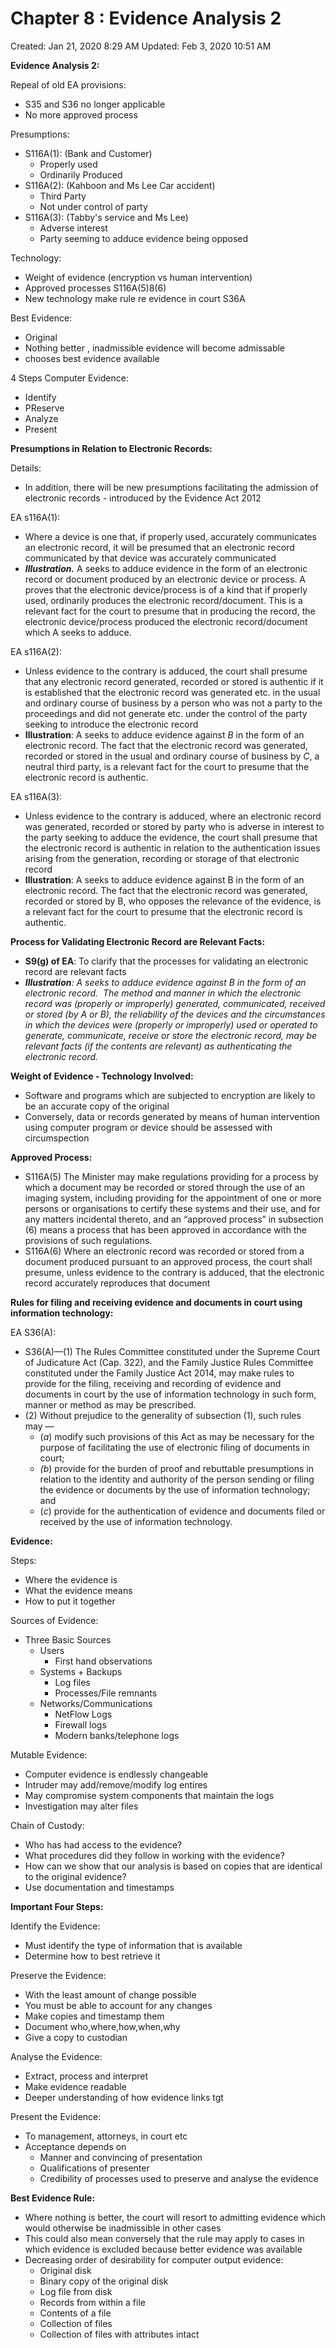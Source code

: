 # Chapter 8 : Evidence Analysis 2

Created: Jan 21, 2020 8:29 AM
Updated: Feb 3, 2020 10:51 AM

**Evidence Analysis 2:**

Repeal of old EA provisions:

- S35 and S36 no longer applicable
- No more approved process

Presumptions:

- S116A(1): (Bank and Customer)
    - Properly used
    - Ordinarily Produced
- S116A(2): (Kahboon and Ms Lee Car accident)
    - Third Party
    - Not under control of party
- S116A(3): (Tabby's service and Ms Lee)
    - Adverse interest
    - Party seeming to adduce evidence being opposed

Technology:

- Weight of evidence (encryption vs human intervention)
- Approved processes S116A(5)8(6)
- New technology make rule re evidence in court S36A

Best Evidence:

- Original
- Nothing better , inadmissible evidence will become admissable
- chooses best evidence available

4 Steps Computer Evidence:

- Identify
- PReserve
- Analyze
- Present

**Presumptions in Relation to Electronic Records:**

Details:

- In addition, there will be new presumptions facilitating the admission of electronic records - introduced by the Evidence Act 2012

EA s116A(1):

- Where a device is one that, if properly used, accurately communicates an electronic record, it will be presumed that an electronic record communicated by that device was accurately communicated
- ***Illustration.*** A seeks to adduce evidence in the form of an electronic record or document produced by an electronic device or process. A proves that the electronic device/process is of a kind that if properly used, ordinarily produces the electronic record/document. This is a relevant fact for the court to presume that in producing the record, the electronic device/process produced the electronic record/document which A seeks to adduce.

EA s116A(2):

- Unless evidence to the contrary is adduced, the court shall presume that any electronic record generated, recorded or stored is authentic if it is established that the electronic record was generated etc. in the usual and ordinary course of business by a person who was not a party to the proceedings and did not generate etc. under the control of the party seeking to introduce the electronic record
- **Illustration**: A seeks to adduce evidence against *B* in the form of an electronic record. The fact that the electronic record was generated, recorded or stored in the usual and ordinary course of business by *C*, a neutral third party, is a relevant fact for the court to presume that the electronic record is authentic.

EA s116A(3):

- Unless evidence to the contrary is adduced, where an electronic record was generated, recorded or stored by party who is adverse in interest to the party seeking to adduce the evidence, the court shall presume that the electronic record is authentic in relation to the authentication issues arising from the generation, recording or storage of that electronic record
- **Illustration**: A seeks to adduce evidence against B in the form of an electronic record. The fact that the electronic record was generated, recorded or stored by B, who opposes the relevance of the evidence, is a relevant fact for the court to presume that the electronic record is authentic.

**Process for Validating Electronic Record are Relevant Facts:**

- **S9(g) of EA**: To clarify that the processes for validating an electronic record are relevant facts
- ***Illustration**: A seeks to adduce evidence against B in the form of an electronic record.*  *The* *method and manner* *in which the electronic record was (properly or improperly)* *generated, communicated, received or stored* *(by A or B),* *the reliability of the devices* *and* *the circumstances in which the devices were (properly or improperly) used or operated to generate, communicate, receive or store the electronic record, may be* *relevant facts* *(if the contents are relevant) as* *authenticating the electronic record.*

**Weight of Evidence - Technology Involved:**

- Software and programs which are subjected to encryption are likely to be an accurate copy of the original
- Conversely, data or records generated by means of human intervention using computer program or device should be assessed with circumspection

**Approved Process:**

- S116A(5) The Minister may make regulations providing for a process by which a document may be recorded or stored through the use of an imaging system, including providing for the appointment of one or more persons or organisations to certify these systems and their use, and for any matters incidental thereto, and an “approved process” in subsection (6) means a process that has been approved in accordance with the provisions of such regulations.
- S116A(6) Where an electronic record was recorded or stored from a document produced pursuant to an approved process, the court shall presume, unless evidence to the contrary is adduced, that the electronic record accurately reproduces that document

**Rules for filing and receiving evidence and documents in court using information technology:**

EA S36(A):

- S36(A)—(1) The Rules Committee constituted under the Supreme Court of Judicature Act (Cap. 322), and the Family Justice Rules Committee constituted under the Family Justice Act 2014, may make rules to provide for the filing, receiving and recording of evidence and documents in court by the use of information technology in such form, manner or method as may be prescribed.
- (2) Without prejudice to the generality of subsection (1), such rules may —
    - (*a*) modify such provisions of this Act as may be necessary for the purpose of facilitating the use of electronic filing of documents in court;
    - *(b*) provide for the burden of proof and rebuttable presumptions in relation to the identity and authority of the person sending or filing the evidence or documents by the use of information technology; and
    - (*c*) provide for the authentication of evidence and documents filed or received by the use of information technology.

**Evidence:**

Steps:

- Where the evidence is
- What the evidence means
- How to put it together

Sources of Evidence:

- Three Basic Sources
    - Users
        - First hand observations
    - Systems + Backups
        - Log files
        - Processes/File remnants
    - Networks/Communications
        - NetFlow Logs
        - Firewall logs
        - Modern banks/telephone logs

Mutable Evidence:

- Computer evidence is endlessly changeable
- Intruder may add/remove/modify log entires
- May compromise system components that maintain the logs
- Investigation may alter files

Chain of Custody:

- Who has had access to the evidence?
- What procedures did they follow in working with the evidence?
- How can we show that our analysis is based on copies that are identical to the original evidence?
- Use documentation and timestamps

**Important Four Steps:**

Identify the Evidence:

- Must identify the type of information that is available
- Determine how to best retrieve it

Preserve the Evidence:

- With the least amount of change possible
- You must be able to account for any changes
- Make copies and timestamp them
- Document who,where,how,when,why
- Give a copy to custodian

Analyse the Evidence:

- Extract, process and interpret
- Make evidence readable
- Deeper understanding of how evidence links tgt

Present the Evidence:

- To management, attorneys, in court etc
- Acceptance depends on
    - Manner and convincing of presentation
    - Qualifications of presenter
    - Credibility of processes used to preserve and analyse the evidence

**Best Evidence Rule:**

- Where nothing is better, the court will resort to admitting evidence which would otherwise be inadmissible in other cases
- This could also mean conversely that the rule may apply to cases in which evidence is excluded because better evidence was available
- Decreasing order of desirability for computer output evidence:
    - Original disk
    - Binary copy of the original disk
    - Log file from disk
    - Records from within a file
    - Contents of a file
    - Collection of files
    - Collection of files with attributes intact